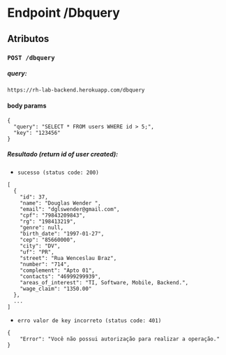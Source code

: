 # Endpoint /Dbquery

## Atributos

### `POST /dbquery`
##### query:
```
https://rh-lab-backend.herokuapp.com/dbquery
```
#### body params
```
{
  "query": "SELECT * FROM users WHERE id > 5;",
  "key": "123456"
}
```

##### Resultado (return id of user created):
- `sucesso (status code: 200)`
```
[
  {
    "id": 37,
    "name": "Douglas Wender ",
    "email": "dglswender@gmail.com",
    "cpf": "79843209843",
    "rg": "198413219",
    "genre": null,
    "birth_date": "1997-01-27",
    "cep": "85660000",
    "city": "DV",
    "uf": "PR",
    "street": "Rua Wenceslau Braz",
    "number": "714",
    "complement": "Apto 01",
    "contacts": "46999299939",
    "areas_of_interest": "TI, Software, Mobile, Backend.",
    "wage_claim": "1350.00"
  },
  ...
]
```

- `erro valor de key incorreto (status code: 401)`
```
{
    "Error": "Você não possui autorização para realizar a operação."
}
```